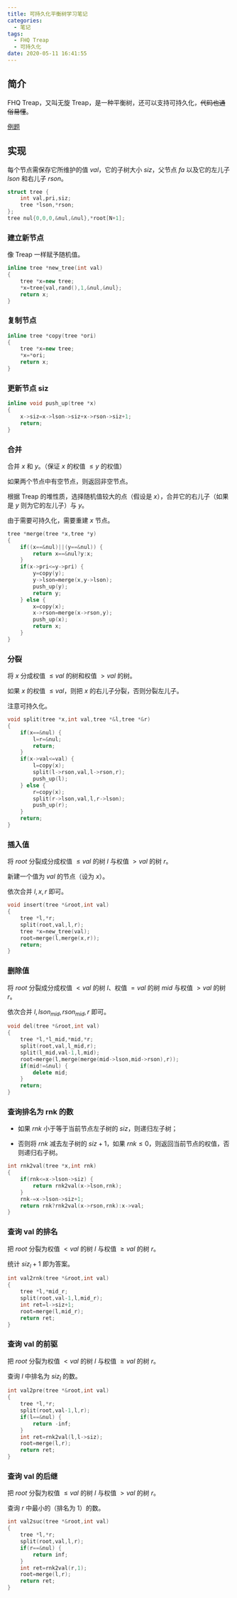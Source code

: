 ```yaml
---
title: 可持久化平衡树学习笔记
categories:
  - 笔记
tags:
  - FHQ Treap
  - 可持久化
date: 2020-05-11 16:41:55
---
```


## 简介

FHQ Treap，又叫无旋 Treap，是一种平衡树，还可以支持可持久化，~~代码也通俗易懂~~。

[例题](https://www.luogu.com.cn/problem/P3835)

<!-- more -->

## 实现

每个节点需保存它所维护的值 $val$，它的子树大小 $siz$，父节点 $fa$ 以及它的左儿子 $lson$ 和右儿子 $rson$。

```cpp
struct tree {
    int val,pri,siz;
    tree *lson,*rson;
};
tree nul{0,0,0,&nul,&nul},*root[N+1];
```

### 建立新节点

像 Treap 一样赋予随机值。

```cpp
inline tree *new_tree(int val)
{
    tree *x=new tree;
    *x=tree{val,rand(),1,&nul,&nul};
    return x;
}
```

### 复制节点

```cpp
inline tree *copy(tree *ori)
{
    tree *x=new tree;
    *x=*ori;
    return x;
}
```

### 更新节点 siz

```cpp
inline void push_up(tree *x)
{
    x->siz=x->lson->siz+x->rson->siz+1;
    return;
}
```

### 合并

合并 $x$ 和 $y$。（保证 $x$ 的权值 $\leq y$ 的权值）

如果两个节点中有空节点，则返回非空节点。

根据 Treap 的堆性质，选择随机值较大的点（假设是 $x$），合并它的右儿子（如果是 $y$ 则为它的左儿子）与 $y$。

由于需要可持久化，需要重建 $x$ 节点。

```cpp
tree *merge(tree *x,tree *y)
{
    if((x==&nul)||(y==&nul)) {
        return x==&nul?y:x;
    }
    if(x->pri<=y->pri) {
        y=copy(y);
        y->lson=merge(x,y->lson);
        push_up(y);
        return y;
    } else {
        x=copy(x);
        x->rson=merge(x->rson,y);
        push_up(x);
        return x;
    }
}
```

### 分裂

将 $x$ 分成权值 $\leq val$ 的树和权值 $>val$ 的树。

如果 $x$ 的权值 $\leq val$，则把 $x$ 的右儿子分裂，否则分裂左儿子。

注意可持久化。

```cpp
void split(tree *x,int val,tree *&l,tree *&r)
{
    if(x==&nul) {
        l=r=&nul;
        return;
    }
    if(x->val<=val) {
        l=copy(x);
        split(l->rson,val,l->rson,r);
        push_up(l);
    } else {
        r=copy(x);
        split(r->lson,val,l,r->lson);
        push_up(r);
    }
    return;
}
```

### 插入值

将 $root$ 分裂成分成权值 $\leq val$ 的树 $l$ 与权值 $>val$ 的树 $r$。

新建一个值为 $val$ 的节点（设为 $x$）。

依次合并 $l,x,r$ 即可。

```cpp
void insert(tree *&root,int val)
{
    tree *l,*r;
    split(root,val,l,r);
    tree *x=new_tree(val);
    root=merge(l,merge(x,r));
    return;
}
```

### 删除值

将 $root$ 分裂成分成权值 $<val$ 的树 $l$、权值 $=val$ 的树 $mid$ 与权值 $>val$ 的树 $r$。

依次合并 $l,lson_{mid},rson_{mid},r$ 即可。

```cpp
void del(tree *&root,int val)
{
    tree *l,*l_mid,*mid,*r;
    split(root,val,l_mid,r);
    split(l_mid,val-1,l,mid);
    root=merge(l,merge(merge(mid->lson,mid->rson),r));
    if(mid!=&nul) {
        delete mid;
    }
    return;
}
```

### 查询排名为 rnk 的数

- 如果 $rnk$ 小于等于当前节点左子树的 $siz$，则递归左子树；

- 否则将 $rnk$ 减去左子树的 $siz+1$，如果 $rnk\leq0$，则返回当前节点的权值，否则递归右子树。

```cpp
int rnk2val(tree *x,int rnk)
{
    if(rnk<=x->lson->siz) {
        return rnk2val(x->lson,rnk);
    }
    rnk-=x->lson->siz+1;
    return rnk?rnk2val(x->rson,rnk):x->val;
}
```

### 查询 val 的排名

把 $root$ 分裂为权值 $<val$ 的树 $l$ 与权值 $\geq val$ 的树 $r$。

统计 $siz_l+1$ 即为答案。

```cpp
int val2rnk(tree *&root,int val)
{
    tree *l,*mid_r;
    split(root,val-1,l,mid_r);
    int ret=l->siz+1;
    root=merge(l,mid_r);
    return ret;
}
```

### 查询 val 的前驱

把 $root$ 分裂为权值 $<val$ 的树 $l$ 与权值 $\geq val$ 的树 $r$。

查询 $l$ 中排名为 $siz_l$ 的数。

```cpp
int val2pre(tree *&root,int val)
{
    tree *l,*r;
    split(root,val-1,l,r);
    if(l==&nul) {
        return -inf;
    }
    int ret=rnk2val(l,l->siz);
    root=merge(l,r);
    return ret;
}
```

### 查询 val 的后继

把 $root$ 分裂为权值 $\leq val$ 的树 $l$ 与权值 $>val$ 的树 $r$。

查询 $r$ 中最小的（排名为 $1$）的数。

```cpp
int val2suc(tree *&root,int val)
{
    tree *l,*r;
    split(root,val,l,r);
    if(r==&nul) {
        return inf;
    }
    int ret=rnk2val(r,1);
    root=merge(l,r);
    return ret;
}
```
